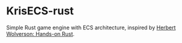 # KrisECS-rust

Simple Rust game engine with ECS architecture, inspired by [Herbert Wolverson: Hands-on Rust](https://pragprog.com/titles/hwrust/hands-on-rust/).
